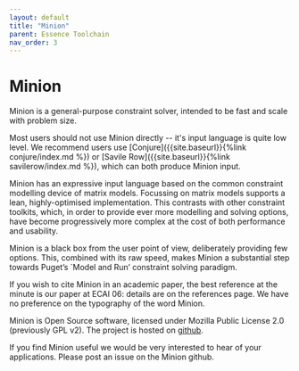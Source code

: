 ```yaml
---
layout: default
title: "Minion"
parent: Essence Toolchain
nav_order: 3
---
```

# Minion

Minion is a general-purpose constraint solver, intended to be fast and scale with problem size.

Most users should not use Minion directly -- it's input language is quite low level. We recommend users use [Conjure]({{site.baseurl}}{%link conjure/index.md %}) or [Savile Row]({{site.baseurl}}{%link savilerow/index.md %}), which can both produce Minion input.

Minion has an expressive input language based on the common constraint modelling device of matrix models. Focussing on matrix models supports a lean, highly-optimised implementation. This contrasts with other constraint toolkits, which, in order to provide ever more modelling and solving options, have become progressively more complex at the cost of both performance and usability.

Minion is a black box from the user point of view, deliberately providing few options. This, combined with its raw speed, makes Minion a substantial step towards Puget’s `Model and Run’ constraint solving paradigm.

If you wish to cite Minion in an academic paper, the best reference at the minute is our paper at ECAI 06: details are on the references page. We have no preference on the typography of the word Minion.

Minion is Open Source software, licensed under Mozilla Public License 2.0 (previously GPL v2). The project is hosted on [github](https://www.github.com/minion/minion).

If you find Minion useful we would be very interested to hear of your applications. Please post an issue on the Minion github.



